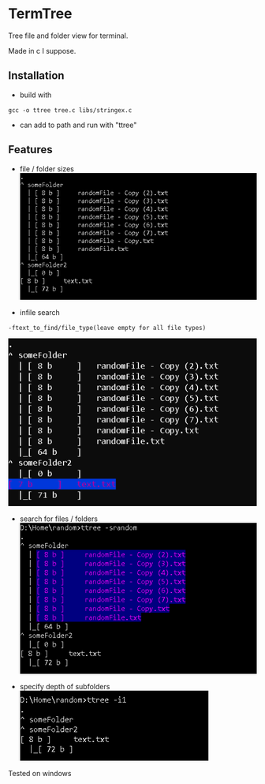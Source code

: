 # TermTree
Tree file and folder view for terminal.

Made in c I suppose. 

## Installation
* build with 
```
gcc -o ttree tree.c libs/stringex.c
```
* can add to path and run with "ttree"

## Features
* file / folder sizes
![Alt text](https://github.com/bendikMichal/termtree/blob/images/ttree01.PNG)

* infile search
```
-ftext_to_find/file_type(leave empty for all file types)
```
![Alt text](https://github.com/bendikMichal/termtree/blob/images/ttree04.PNG)

* search for files / folders
![Alt text](https://github.com/bendikMichal/termtree/blob/images/ttree02.PNG)

* specify depth of subfolders
![Alt text](https://github.com/bendikMichal/termtree/blob/images/ttree03.PNG)


Tested on windows
